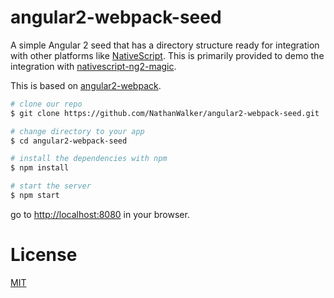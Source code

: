 # angular2-webpack-seed

A simple Angular 2 seed that has a directory structure ready for integration with other platforms like [NativeScript](https://www.nativescript.org/). This is primarily provided to demo the integration with [nativescript-ng2-magic](https://github.com/NathanWalker/nativescript-ng2-magic).

This is based on [angular2-webpack](https://github.com/preboot/angular2-webpack). 

```bash
# clone our repo
$ git clone https://github.com/NathanWalker/angular2-webpack-seed.git

# change directory to your app
$ cd angular2-webpack-seed

# install the dependencies with npm
$ npm install

# start the server
$ npm start
```
go to [http://localhost:8080](http://localhost:8080) in your browser.

# License

[MIT](/LICENSE)
